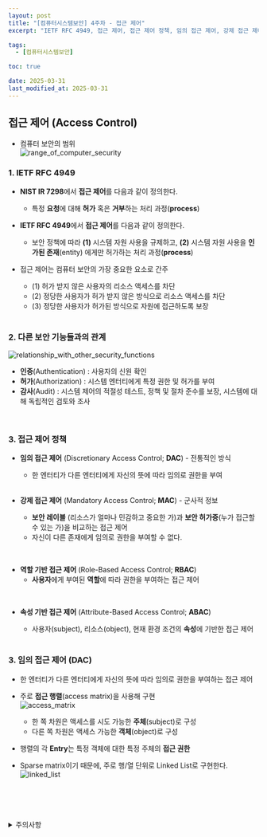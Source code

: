 ```yaml
---
layout: post
title: "[컴퓨터시스템보안] 4주차 - 접근 제어"
excerpt: "IETF RFC 4949, 접근 제어, 접근 제어 정책, 임의 접근 제어, 강제 접근 제어, 역할 기반 접근 제어, 속성 기반 접근 제어"

tags:
  - [컴퓨터시스템보안]

toc: true

date: 2025-03-31
last_modified_at: 2025-03-31
---
```

## 접근 제어 (Access Control)  
- 컴퓨터 보안의 범위  
![range_of_computer_security][def]  

### 1. IETF RFC 4949
- **NIST IR 7298**에서 **접근 제어**를 다음과 같이 정의한다.
  - 특정 **요청**에 대해 **허가** 혹은 **거부**하는 처리 과정(**process**)  

- **IETF RFC 4949**에서 **접근 제어**를 다음과 같이 정의한다.
  - 보안 정책에 따라 **(1)** 시스템 자원 사용을 규제하고, **(2)** 시스템 자원 사용을 **인가된 존재**(entity) 에게만 허가하는 처리 과정(**process**)  

- 접근 제어는 컴퓨터 보안의 가장 중요한 요소로 간주
  - (1) 허가 받지 않은 사용자의 리소스 액세스를 차단
  - (2) 정당한 사용자가 허가 받지 않은 방식으로 리소스 액세스를 차단
  - (3) 정당한 사용자가 허가된 방식으로 자원에 접근하도록 보장  

  <br>

### 2. 다른 보안 기능들과의 관계  
![relationship_with_other_security_functions][def2]  

- **인증**(Authentication) : 사용자의 신원 확인
- **허가**(Authorization) : 시스템 엔터티에게 특정 권한 및 허가를 부여
- **감사**(Audit) : 시스템 제어의 적절성 테스트, 정책 및 절차 준수를 보장, 시스템에 대해 독립적인 검토와 조사  

<br>

### 3. 접근 제어 정책
- **임의 접근 제어** (Discretionary Access Control; **DAC**) - 전통적인 방식
  - 한 엔터티가 다른 엔터티에게 자신의 뜻에 따라 임의로 권한을 부여  

  <br>

- **강제 접근 제어** (Mandatory Access Control; **MAC**) - 군사적 정보
  - **보안 레이블** (리소스가 얼마나 민감하고 중요한 가)과 **보안 허가증**(누가 접근할 수 있는 가)을 비교하는 접근 제어  
  - 자신이 다른 존재에게 임의로 권한을 부여할 수 없다.  

<br>

- **역할 기반 접근 제어** (Role-Based Access Control; **RBAC**)
  - **사용자**에게 부여된 **역할**에 따라 권한을 부여하는 접근 제어  

<br>

- **속성 기반 접근 제어** (Attribute-Based Access Control; **ABAC**)
  - 사용자(subject), 리소스(object), 현재 환경 조건의 **속성**에 기반한 접근 제어  

  <br>

### 3. 임의 접근 제어 (DAC)  
- 한 엔터티가 다른 엔터티에게 자신의 뜻에 따라 임의로 권한을 부여하는 접근 제어  

- 주로 **접근 행렬**(access matrix)을 사용해 구현  
![access_matrix][def3]  
  - 한 쪽 차원은 액세스를 시도 가능한 **주체**(subject)로 구성
  - 다른 쪽 차원은 액세스 가능한 **객체**(object)로 구성  

- 행렬의 각 **Entry**는 특정 객체에 대한 특정 주체의 **접근 권한**  

- Sparse matrix이기 때문에, 주로 행/열 단위로 Linked List로 구현한다.  
![linked_list][def4]

<br>
<br>
<br>
<br>
<details>
<summary>주의사항</summary>
<div markdown="1">

이 포스팅은 강원대학교 이헌길 교수님의 컴퓨터시스템보안 수업을 들으며 내용을 정리 한 것입니다.  
수업 내용에 대한 저작권은 교수님께 있으니,  
다른 곳으로의 무분별한 내용 복사를 자제해 주세요.

</div>
</details>

[def]: https://i.imgur.com/kXNvJ94.png
[def2]: https://i.imgur.com/DBoVTiG.png
[def3]: https://i.imgur.com/42lyFff.png
[def4]: https://i.imgur.com/VAktT0a.png